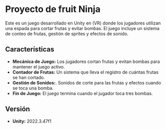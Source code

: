 # Proyecto de fruit Ninja

Este es un juego desarrollado en Unity en (VR) donde los jugadores utilizan una espada para cortar frutas y evitar bombas. El juego incluye un sistema de conteo de frutas, gestión de sprites y efectos de sonido.

## Características
- **Mecánica de Juego:** Los jugadores cortan frutas y evitan bombas para mantener el juego activo.
- **Contador de Frutas:** Un sistema que lleva el registro de cuántas frutas se han cortado.
- **Gestión de Sonidos:**. Sonidos de corte para las frutas y efectos cuando se toca una bomba.
- **Fin de Juego:** El juego termina cuando el jugador toca tres bombas.

## Versión
- **Unity:** 2022.3.47f1
